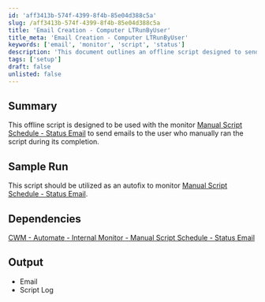 ```yaml
---
id: 'aff3413b-574f-4399-8f4b-85e04d388c5a'
slug: /aff3413b-574f-4399-8f4b-85e04d388c5a
title: 'Email Creation - Computer LTRunByUser'
title_meta: 'Email Creation - Computer LTRunByUser'
keywords: ['email', 'monitor', 'script', 'status']
description: 'This document outlines an offline script designed to send emails to users who manually run the script, providing completion notifications. It serves as an autofix for monitoring the Manual Script Schedule - Status Email, ensuring users are kept informed of the script execution status.'
tags: ['setup']
draft: false
unlisted: false
---
```


## Summary

This offline script is designed to be used with the monitor [Manual Script Schedule - Status Email](/docs/587dab37-7b57-467f-bcde-b112783f5cf1) to send emails to the user who manually ran the script during its completion.

## Sample Run

This script should be utilized as an autofix to monitor [Manual Script Schedule - Status Email](/docs/587dab37-7b57-467f-bcde-b112783f5cf1).

## Dependencies

[CWM - Automate - Internal Monitor - Manual Script Schedule - Status Email](/docs/587dab37-7b57-467f-bcde-b112783f5cf1)

## Output

- Email
- Script Log
